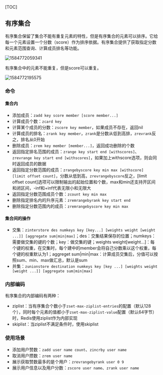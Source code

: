 [TOC]

##  有序集合

有序集合保留了集合不能有重复元素的特性，但是有序集合的元素可以排序。它给每一个元素设置一个分数（score）作为排序依据。有序集合提供了获取指定分数和元素范围查询、计算成员排名等功能。

![1584772059341](https://i.loli.net/2020/03/22/OemUrSLFuQf5JXR.png)

有序集合中的元素不能重复，但是score可以重复。

![1584772195575](https://i.loli.net/2020/03/22/8GF9lUvbphHysTA.png)

###  命令

####  集合内

* 添加成员：`zadd key score member [score member...]`
* 计算成员个数：`zcard key`
* 计算某个成员的分数：`zscore key member`，如果成员不存在，返回nil
* 计算成员的排名：`zrank key member`，`zrank`是分数从低到高排，`zrevrank`反之，排名从0开始
* 删除成员：`zrem key member [member...]`，返回成功删除的个数
* 返回指定排名范围的成员：`zrange key start end [withscores]`、`zrevrange key start end [withscores]`，如果加上withscore选项，则会同时返回成员的数据
* 返回指定分数范围的成员：`zrangebyscore key min max [withscore] [limit offset count]`，分数从低到高，`zrevrangebyscore`反之，[limit offset count]选项可以限制输出的起始位置和个数，max和min还支持开区间和闭区间，-inf和+inf代表无限小和无限大
* 返回指定分数范围成员个数：`zcount key min max`
* 删除指定排名内的升序元素：`zremrangebyrank key start end`
* 删除指定分数范围内的成员：`zremrangebyscore key min max`

####  集合间的操作

* 交集：`zinterstore des numkeys key [key...] [weights weight [weight ...]] [aggregate sum|min|max]`；des：交集结果保存的位置；numkeys：需要做交集的键的个数；key：做交集的键；weights weight[weight...]：每个键的权重，在交集时，每个建中的member会将自己分数乘以这个权重，每个键的权重默认为1；aggreget sum|min|max：计算成员交集后，分值可以按照sum、min、max做汇总，默认是sum
* 并集：`zunionstore destination numkeys key [key ...] [weights weight [weight ...]] [aggregate sum|min|max]`

###  内部编码

有序集合的内部编码有两种：

* ziplist：当有序集合个数小于`zset-max-ziplist-entries`的配置（默认128个），同时每个元素的值都小于`zset-max-ziplist-value`配置（默认64字节）时，Redis使用ziplist作为内部实现
* skiplist：当ziplist不满足条件时，使用skiplist

###  使用场景

* 添加用户赞数：`zadd user name count`、`zincrby user name`
* 取消用户攒数：`zrem user name`
* 展示获取赞数最多的是个用户：`zrevrangebyrank user 0 9`
* 展示用户信息以及用户分数：`zscore user name`、`zrank user name`

